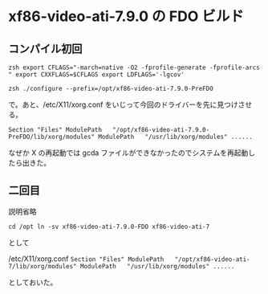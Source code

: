# xf86-video-ati-7.9.0 の FDO ビルド

## コンパイル初回

``zsh
export CFLAGS="-march=native -O2 -fprofile-generate -fprofile-arcs "
export CXXFLAGS=$CFLAGS
export LDFLAGS='-lgcov'
``

``zsh
./configure --prefix=/opt/xf86-video-ati-7.9.0-PreFDO
``

で。あと、/etc/X11/xorg.conf をいじって今回のドライバーを先に見つけさせる。

``
Section "Files"
	ModulePath   "/opt/xf86-video-ati-7.9.0-PreFDO/lib/xorg/modules"
	ModulePath   "/usr/lib/xorg/modules"
......
``

なぜか X の再起動では gcda ファイルができなかったのでシステムを再起動したら出きた。

## 二回目

説明省略

``
cd /opt
ln -sv xf86-video-ati-7.9.0-FDO xf86-video-ati-7
``

として

/etc/X11/xorg.conf
``
Section "Files"
	ModulePath   "/opt/xf86-video-ati-7/lib/xorg/modules"
	ModulePath   "/usr/lib/xorg/modules"
......
``

としておいた。

<!-- vim: set tw=90 filetype=markdown : -->
